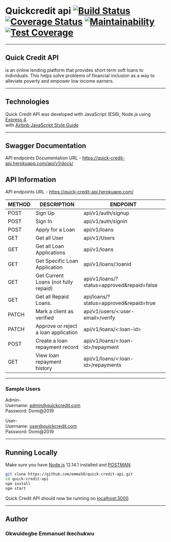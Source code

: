 # Quickcredit api  [![Build Status](https://travis-ci.com/emma50/quick-credit-api.svg?branch=develop)](https://travis-ci.com/emma50/quick-credit-api)  [![Coverage Status](https://coveralls.io/repos/github/emma50/quick-credit-api/badge.svg?branch=develop)](https://coveralls.io/github/emma50/quick-credit-api?branch=develop)  [![Maintainability](https://api.codeclimate.com/v1/badges/af29e09b1ea40068c6a6/maintainability)](https://codeclimate.com/github/emma50/quick-credit-api/maintainability)  [![Test Coverage](https://api.codeclimate.com/v1/badges/af29e09b1ea40068c6a6/test_coverage)](https://codeclimate.com/github/emma50/quick-credit-api/test_coverage)

___


## Quick Credit API
is an online lending platform that provides short term soft loans to individuals. This
helps solve problems of financial inclusion as a way to alleviate poverty and empower low
income earners.

___


## Technologies
Quick Credit API was developed with JavaScript (ES6), Node.js using [Express 4](http://expressjs.com/). <br/>
with [Airbnb JavaScript Style Guide](https://github.com/airbnb/javascript)

___


## Swagger Documentation
API endpoints Documentation URL - https://quick-credit-api.herokuapp.com/api/v1/docs/

## API Information
API endpoints URL - https://quick-credit-api.herokuapp.com/

|METHOD  |DESCRIPTION                             |ENDPOINT                                  |
|------- |----------------------------------------|------------------------------------------|
|POST    |Sign Up                                 |api/v1/auth/signup                        |
|POST    |Sign In                                 |api/v1/auth/signin                        |
|POST    |Apply for a Loan                        |api/v1/loans                              |
|GET     |Get all User                            |api/v1/Users                              |
|GET     |Get all Loan Applications               |api/v1/loans                              |
|GET     |Get Specific Loan Application           |api/v1/loans/:loanid                      |
|GET     |Get Current Loans (not fully repaid)    |api/v1/loans/?status=approved&repaid=false|
|GET     |Get all Repaid Loans.                   |api/loans/?status=approved&repaid=true    |
|PATCH   |Mark a client as verified               |api/v1/users/<:user-email>/verify         |
|PATCH   |Approve or reject a loan application    |api/v1/loans/<:loan-id>                   |
|POST    |Create a loan repayment record          |api/v1/loans/<:loan-id>/repayment         |
|GET     |View loan repayment history             |api/v1/loans/<:loan-id>/repayments        |

___
### Sample Users
Admin-<br/>
Username: admin@quickcredit.com<br/>
Password: Domi@2019

User-<br/>
Username: user@quickcredit.com<br/>
Password: Domi@2019

___

## Running Locally

Make sure you have [Node.js](http://nodejs.org/) 12.14.1 installed and [POSTMAN](https://www.getpostman.com/downloads/).

```sh
git clone https://github.com/emma50/quick-credit-api.git
cd quick-credit-api
npm install
npm start
```

Quick Credit API should now be running on [localhost:3000](http://localhost:3000/).
___

## Author
### Okwuidegbe Emmanuel Ikechukwu
